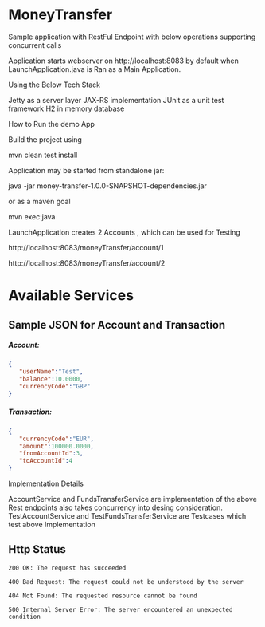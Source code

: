 # MoneyTransfer
Sample application with RestFul Endpoint with below operations supporting concurrent calls

Application starts webserver on http://localhost:8083 by default when LaunchApplication.java is Ran as a Main Application.

Using the Below Tech Stack

Jetty  as a server layer
JAX-RS implementation
JUnit  as a unit test framework
H2  in memory database

How to Run the demo App

Build the project using 

mvn clean test install

Application may be started from standalone jar:

java -jar money-transfer-1.0.0-SNAPSHOT-dependencies.jar

or as a maven goal

mvn exec:java

LaunchApplication creates 2 Accounts , which can be used for Testing

http://localhost:8083/moneyTransfer/account/1

http://localhost:8083/moneyTransfer/account/2

# Available Services

## Sample JSON for Account and Transaction

##### Account:
```json
{  
   "userName":"Test",
   "balance":10.0000,
   "currencyCode":"GBP"
}
```

#####  Transaction:
```json
{  
   "currencyCode":"EUR",
   "amount":100000.0000,
   "fromAccountId":3,
   "toAccountId":4
}
```

Implementation Details

AccountService and FundsTransferService are implementation of the above Rest endpoints also takes concurrency into desing consideration.
TestAccountService and TestFundsTransferService are Testcases which test above Implementation


## Http Status 

```
200 OK: The request has succeeded
```

```
400 Bad Request: The request could not be understood by the server 
```

```
404 Not Found: The requested resource cannot be found
```

```
500 Internal Server Error: The server encountered an unexpected condition





